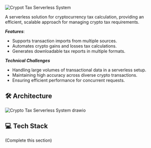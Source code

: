 ![Crypot Tax Serverless System ](https://github.com/user-attachments/assets/34d0d700-6aeb-4d93-97e6-ea8eb79e9ca5)

A serverless solution for cryptocurrency tax calculation, providing an efficient, scalable approach for managing crypto tax requirements.

***Features***:
- Supports transaction imports from multiple sources.
- Automates crypto gains and losses tax calculations.
- Generates downloadable tax reports in multiple formats.


***Technical Challenges***
- Handling large volumes of transactional data in a serverless setup.
- Maintaining high accuracy across diverse crypto transactions.
- Ensuring efficient performance for concurrent requests.

## 🛠️ Architecture
![Crypto Tax Serverless System drawio](https://github.com/user-attachments/assets/fe4f131b-6696-4d4b-8b3c-c529fbe1569e)


## 💻 Tech Stack
(Complete this section)

